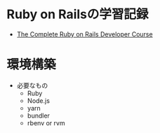 # Ruby on Railsの学習記録
- [The Complete Ruby on Rails Developer Course](https://www.udemy.com/course/the-complete-ruby-on-rails-developer-course/?couponCode=ACCAGE0923)

# 環境構築
- 必要なもの
  - Ruby
  - Node.js
  - yarn
  - bundler
  - rbenv or rvm
